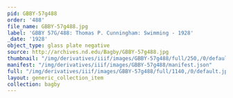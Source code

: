 ```yaml
---
pid: GBBY-57g488
order: '488'
file_name: GBBY-57g488.jpg
label: 'GBBY 57G/488: Thomas P. Cunningham: Swimming - 1928'
_date: '1928'
object_type: glass plate negative
source: http://archives.nd.edu/Bagby/GBBY-57g488.jpg
thumbnail: "/img/derivatives/iiif/images/GBBY-57g488/full/250,/0/default.jpg"
manifest: "/img/derivatives/iiif/images/GBBY-57g488/manifest.json"
full: "/img/derivatives/iiif/images/GBBY-57g488/full/1140,/0/default.jpg"
layout: generic_collection_item
collection: bagby
---
```

